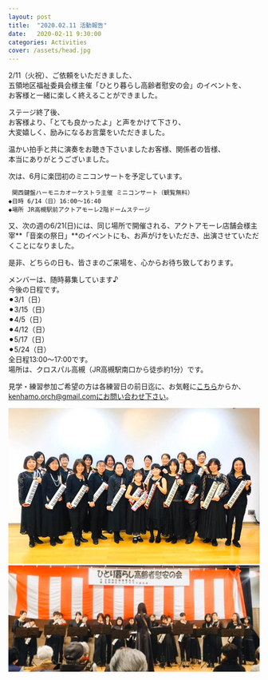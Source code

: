 ```yaml
---
layout: post
title:  "2020.02.11 活動報告"
date:   2020-02-11 9:30:00
categories: Activities
cover: /assets/head.jpg
---
```

2/11（火祝）、ご依頼をいただきました、  
五領地区福祉委員会様主催「ひとり暮らし高齢者慰安の会」のイベントを、  
お客様と一緒に楽しく終えることができました。  
  
ステージ終了後、  
お客様より、「とても良かったよ」と声をかけて下さり、  
大変嬉しく、励みになるお言葉をいただきました。  

温かい拍手と共に演奏をお聴き下さいましたお客様、関係者の皆様、  
本当にありがとうございました。  
  
次は、6月に楽団初のミニコンサートを予定しています。  

```  
 関西鍵盤ハーモニカオーケストラ主催 ミニコンサート（観覧無料）  
◆日時 6/14（日）16:00〜16:40  
◆場所 JR高槻駅前アクトアモーレ2階ドームステージ  
```

又、次の週の6/21(日)には、同じ場所で開催される、アクトアモーレ店舗会様主宰**「音楽の祭日」**のイベントにも、お声がけをいただき、出演させていただくことになりました。  
  
是非、どちらの日も、皆さまのご来場を、心からお待ち致しております。  
  
メンバーは、随時募集しています♪  
今後の日程です。  
⚫︎3/1（日）  
⚫︎3/15（日）  
⚫︎4/5（日）  
⚫︎4/12（日）  
⚫︎5/17（日）  
⚫︎5/24（日）  
全日程13:00〜17:00です。  
場所は、クロスパル高槻（JR高槻駅南口から徒歩約1分）です。  
  
見学・練習参加ご希望の方は各練習日の前日迄に、お気軽に[こちら](https://docs.google.com/forms/d/e/1FAIpQLSeOdIlDB3uChvhrr9F543WjyJz2orR1FHCYdYVnwKcQU6wVcg/viewform)からか、kenhamo.orch@gmail.comにお問い合わせ下さい。
  
  
<img border="0" src="/assets/20200211-1.jpg">  
<img border="0" src="/assets/20200211-2.jpg">  

